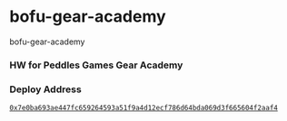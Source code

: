 # bofu-gear-academy
bofu-gear-academy



### HW for Peddles Games Gear Academy




### Deploy Address


[`0x7e0ba693ae447fc659264593a51f9a4d12ecf786d64bda069d3f665604f2aaf4`](https://idea.gear-tech.io/programs/0x7e0ba693ae447fc659264593a51f9a4d12ecf786d64bda069d3f665604f2aaf4?node=wss%3A%2F%2Ftestnet.vara.network)

